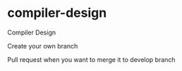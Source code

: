 # compiler-design
Compiler Design

Create your own branch

Pull request when you want to merge it to develop branch
